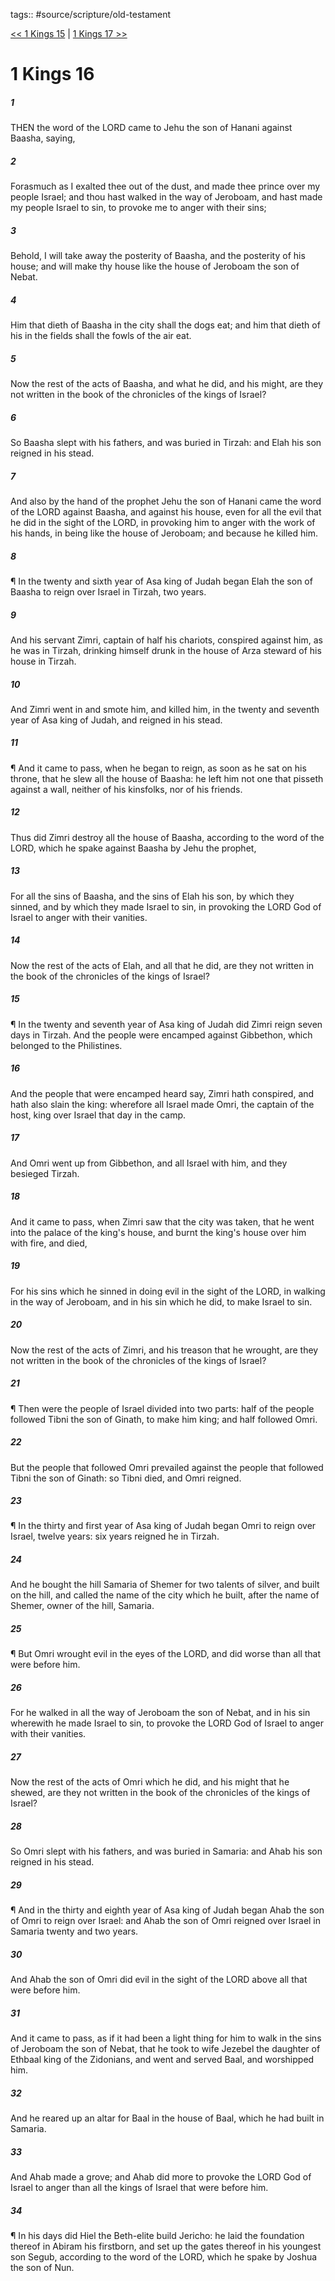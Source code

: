 tags:: #source/scripture/old-testament

[<< 1 Kings 15](/old-testament/11_1_Kings/1_Kings_15.md) | [1 Kings 17 >>](/old-testament/11_1_Kings/1_Kings_17.md)

# 1 Kings 16

##### 1

THEN the word of the LORD came to Jehu the son of Hanani against Baasha, saying,

##### 2

Forasmuch as I exalted thee out of the dust, and made thee prince over my people Israel; and thou hast walked in the way of Jeroboam, and hast made my people Israel to sin, to provoke me to anger with their sins;

##### 3

Behold, I will take away the posterity of Baasha, and the posterity of his house; and will make thy house like the house of Jeroboam the son of Nebat.

##### 4

Him that dieth of Baasha in the city shall the dogs eat; and him that dieth of his in the fields shall the fowls of the air eat.

##### 5

Now the rest of the acts of Baasha, and what he did, and his might, are they not written in the book of the chronicles of the kings of Israel?

##### 6

So Baasha slept with his fathers, and was buried in Tirzah: and Elah his son reigned in his stead.

##### 7

And also by the hand of the prophet Jehu the son of Hanani came the word of the LORD against Baasha, and against his house, even for all the evil that he did in the sight of the LORD, in provoking him to anger with the work of his hands, in being like the house of Jeroboam; and because he killed him.

##### 8

¶ In the twenty and sixth year of Asa king of Judah began Elah the son of Baasha to reign over Israel in Tirzah, two years.

##### 9

And his servant Zimri, captain of half his chariots, conspired against him, as he was in Tirzah, drinking himself drunk in the house of Arza steward of his house in Tirzah.

##### 10

And Zimri went in and smote him, and killed him, in the twenty and seventh year of Asa king of Judah, and reigned in his stead.

##### 11

¶ And it came to pass, when he began to reign, as soon as he sat on his throne, that he slew all the house of Baasha: he left him not one that pisseth against a wall, neither of his kinsfolks, nor of his friends.

##### 12

Thus did Zimri destroy all the house of Baasha, according to the word of the LORD, which he spake against Baasha by Jehu the prophet,

##### 13

For all the sins of Baasha, and the sins of Elah his son, by which they sinned, and by which they made Israel to sin, in provoking the LORD God of Israel to anger with their vanities.

##### 14

Now the rest of the acts of Elah, and all that he did, are they not written in the book of the chronicles of the kings of Israel?

##### 15

¶ In the twenty and seventh year of Asa king of Judah did Zimri reign seven days in Tirzah. And the people were encamped against Gibbethon, which belonged to the Philistines.

##### 16

And the people that were encamped heard say, Zimri hath conspired, and hath also slain the king: wherefore all Israel made Omri, the captain of the host, king over Israel that day in the camp.

##### 17

And Omri went up from Gibbethon, and all Israel with him, and they besieged Tirzah.

##### 18

And it came to pass, when Zimri saw that the city was taken, that he went into the palace of the king's house, and burnt the king's house over him with fire, and died,

##### 19

For his sins which he sinned in doing evil in the sight of the LORD, in walking in the way of Jeroboam, and in his sin which he did, to make Israel to sin.

##### 20

Now the rest of the acts of Zimri, and his treason that he wrought, are they not written in the book of the chronicles of the kings of Israel?

##### 21

¶ Then were the people of Israel divided into two parts: half of the people followed Tibni the son of Ginath, to make him king; and half followed Omri.

##### 22

But the people that followed Omri prevailed against the people that followed Tibni the son of Ginath: so Tibni died, and Omri reigned.

##### 23

¶ In the thirty and first year of Asa king of Judah began Omri to reign over Israel, twelve years: six years reigned he in Tirzah.

##### 24

And he bought the hill Samaria of Shemer for two talents of silver, and built on the hill, and called the name of the city which he built, after the name of Shemer, owner of the hill, Samaria.

##### 25

¶ But Omri wrought evil in the eyes of the LORD, and did worse than all that were before him.

##### 26

For he walked in all the way of Jeroboam the son of Nebat, and in his sin wherewith he made Israel to sin, to provoke the LORD God of Israel to anger with their vanities.

##### 27

Now the rest of the acts of Omri which he did, and his might that he shewed, are they not written in the book of the chronicles of the kings of Israel?

##### 28

So Omri slept with his fathers, and was buried in Samaria: and Ahab his son reigned in his stead.

##### 29

¶ And in the thirty and eighth year of Asa king of Judah began Ahab the son of Omri to reign over Israel: and Ahab the son of Omri reigned over Israel in Samaria twenty and two years.

##### 30

And Ahab the son of Omri did evil in the sight of the LORD above all that were before him.

##### 31

And it came to pass, as if it had been a light thing for him to walk in the sins of Jeroboam the son of Nebat, that he took to wife Jezebel the daughter of Ethbaal king of the Zidonians, and went and served Baal, and worshipped him.

##### 32

And he reared up an altar for Baal in the house of Baal, which he had built in Samaria.

##### 33

And Ahab made a grove; and Ahab did more to provoke the LORD God of Israel to anger than all the kings of Israel that were before him.

##### 34

¶ In his days did Hiel the Beth-elite build Jericho: he laid the foundation thereof in Abiram his firstborn, and set up the gates thereof in his youngest son Segub, according to the word of the LORD, which he spake by Joshua the son of Nun.
